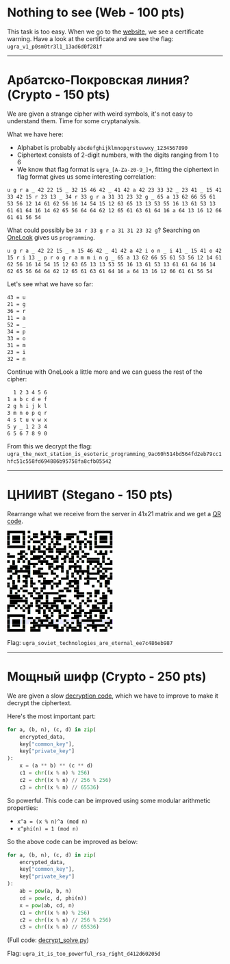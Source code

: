 # Nothing to see (Web - 100 pts)

This task is too easy. When we go to the [website](https://59ccbd17af124d37c60a0a246e327ffd.nothing.q.2021.ugractf.ru), we see a certificate warning. Have a look at the certificate and we see the flag: `ugra_v1_p0sm0tr3l1_13ad6d0f281f`

---
# Арбатско-Покровская линия? (Crypto - 150 pts)

We are given a strange cipher with weird symbols, it's not easy to understand them. Time for some cryptanalysis.

What we have here:
- Alphabet is probably `abcdefghijklmnopqrstuvwxy_1234567890`
- Ciphertext consists of 2-digit numbers, with the digits ranging from 1 to 6
- We know that flag format is `ugra_[A-Za-z0-9_]+`, fitting the ciphertext in flag format gives us some interesting correlation:
```
u g r a _ 42 22 15 _ 32 15 46 42 _ 41 42 a 42 23 33 32 _ 23 41 _ 15 41 33 42 15 r 23 13 _ 34 r 33 g r a 31 31 23 32 g _ 65 a 13 62 66 55 61 53 56 12 14 61 62 56 16 14 54 15 12 63 65 13 13 53 55 16 13 61 53 13 61 61 64 16 14 62 65 56 64 64 62 12 65 61 63 61 64 16 a 64 13 16 12 66 61 61 56 54
```
What could possibly be `34 r 33 g r a 31 31 23 32 g`? Searching on [OneLook](https://onelook.com/?w=%3Fr%3Fgra%3F%3F%3F%3Fg&ls=a) gives us `programming`.
```
u g r a _ 42 22 15 _ n 15 46 42 _ 41 42 a 42 i o n _ i 41 _ 15 41 o 42 15 r i 13 _ p r o g r a m m i n g _ 65 a 13 62 66 55 61 53 56 12 14 61 62 56 16 14 54 15 12 63 65 13 13 53 55 16 13 61 53 13 61 61 64 16 14 62 65 56 64 64 62 12 65 61 63 61 64 16 a 64 13 16 12 66 61 61 56 54
```
Let's see what we have so far:
```
43 = u
21 = g
36 = r
11 = a
52 = _
34 = p
33 = o
31 = m
23 = i
32 = n
```
Continue with OneLook a little more and we can guess the rest of the cipher:
```
  1 2 3 4 5 6
1 a b c d e f
2 g h i j k l
3 m n o p q r
4 s t u v w x
5 y _ 1 2 3 4
6 5 6 7 8 9 0
```
From this we decrypt the flag:
`ugra_the_next_station_is_esoteric_programming_9ac60h514bd564fd2eb79cc1hfc51c558fd694886b95758fa8cfb05542`

---
# ЦНИИВТ (Stegano - 150 pts)

Rearrange what we receive from the server in 41x21 matrix and we get a [QR code](qr.txt).

![QR](qr.png)

Flag: `ugra_soviet_technologies_are_eternal_ee7c486eb987`

---
# Мощный шифр (Crypto - 250 pts)

We are given a slow [decryption code](decrypt.py), which we have to improve to make it decrypt the ciphertext.

Here's the most important part:

```python
for a, (b, n), (c, d) in zip(
    encrypted_data,
    key["common_key"],
    key["private_key"]
):
    x = (a ** b) ** (c ** d)
    c1 = chr((x % n) % 256)
    c2 = chr((x % n) // 256 % 256)
    c3 = chr((x % n) // 65536)
```
So powerful. This code can be improved using some modular arithmetic properties:
- `x^a = (x % n)^a (mod n)`
- `x^phi(n) = 1 (mod n)`

So the above code can be improved as below:
```python
for a, (b, n), (c, d) in zip(
    encrypted_data,
    key["common_key"],
    key["private_key"]
):
    ab = pow(a, b, n)
    cd = pow(c, d, phi(n))
    x = pow(ab, cd, n)
    c1 = chr((x % n) % 256)
    c2 = chr((x % n) // 256 % 256)
    c3 = chr((x % n) // 65536)
```
(Full code: [decrypt_solve.py](decrypt_solve.py))

Flag: `ugra_it_is_too_powerful_rsa_right_d412d60205d`
